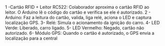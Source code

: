 1 -Cartão RFID + Leitor RC522:
Colaborador aproxima o cartão RFID ao leitor.
O Arduino lê o código do cartão e verifica se ele é autorizado.
2 - Arduino:
Faz a leitura do cartão, valida, liga relé, aciona o LED e captura localização GPS.
3- Relé:
Simula o acionamento da ignição do carro.
4- LED Verde:
Liberado, carro ligado.
5- LED Vermelho:
Negado, cartão não autorizado.
6- Módulo GPS:
Quando o cartão é autorizado, o GPS envia a localização para a central
